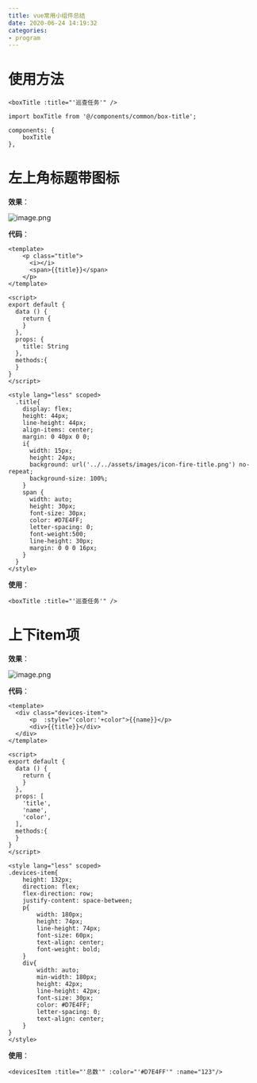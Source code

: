```yaml
---
title: vue常用小组件总结
date: 2020-06-24 14:19:32
categories: 
- program
---
```


# 使用方法


```
<boxTitle :title="'巡查任务'" />

import boxTitle from '@/components/common/box-title';

components: {
    boxTitle
},
```

# 左上角标题带图标

**效果**：

![image.png](https://upload-images.jianshu.io/upload_images/830956-a24d55030d9ef3c1.png?imageMogr2/auto-orient/strip%7CimageView2/2/w/1240)

**代码**：

```
<template>
    <p class="title">
      <i></i>
      <span>{{title}}</span>
    </p>
</template>

<script>
export default {
  data () {
    return {
    }
  },
  props: {
    title: String
  },
  methods:{
  }
}
</script>

<style lang="less" scoped>
  .title{
    display: flex;
    height: 44px;
    line-height: 44px;
    align-items: center;
    margin: 0 40px 0 0;
    i{
      width: 15px;
      height: 24px;
      background: url('../../assets/images/icon-fire-title.png') no-repeat;
      background-size: 100%;
    }
    span {
      width: auto;
      height: 30px;
      font-size: 30px;
      color: #D7E4FF;
      letter-spacing: 0;
      font-weight:500;
      line-height: 30px;
      margin: 0 0 0 16px;
    }
  }
</style>
```

**使用**：

```
<boxTitle :title="'巡查任务'" />
```

# 上下item项

**效果**：

![image.png](https://upload-images.jianshu.io/upload_images/830956-241f2d06ec46ed6d.png?imageMogr2/auto-orient/strip%7CimageView2/2/w/1240)

**代码**：

```
<template>
  <div class="devices-item">
      <p  :style="'color:'+color">{{name}}</p>
      <div>{{title}}</div>
  </div>
</template>

<script>
export default {
  data () {
    return {
    }
  },
  props: [
    'title',
    'name',
    'color',
  ],
  methods:{
  }
}
</script>

<style lang="less" scoped>
.devices-item{
    height: 132px;
    direction: flex;
    flex-direction: row;
    justify-content: space-between;
    p{
        width: 180px;
        height: 74px;
        line-height: 74px;
        font-size: 60px;
        text-align: center;
        font-weight: bold;
    }
    div{
        width: auto;
        min-width: 180px;
        height: 42px;
        line-height: 42px;
        font-size: 30px;
        color: #D7E4FF;
        letter-spacing: 0;
        text-align: center;
    }
}
</style>
```

**使用**：

```
<devicesItem :title="'总数'" :color="'#D7E4FF'" :name="123"/>
```